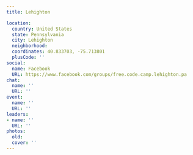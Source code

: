 ```yaml
---
title: Lehighton

location:
  country: United States
  state: Pennsylvania
  city: Lehighton
  neighborhood: 
  coordinates: 40.833703, -75.713801
  plusCode: ''
social:
  name: Facebook
  URL: https://www.facebook.com/groups/free.code.camp.lehighton.pa
chat:
  name: ''
  URL: ''
event:
  name: ''
  URL: ''
leaders:
- name: ''
  URL: ''
photos:
  old: 
  cover: ''
---
```

